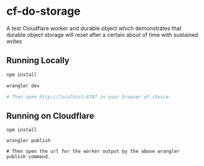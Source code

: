 # cf-do-storage

A test Cloudflare worker and durable object which demonstrates that durable object storage will reset after a certain about of time with sustained writes

## Running Locally
```bash
npm install

wrangler dev

# Then open http://localhost:8787 in your browser of choice.
```

## Running on Cloudflare
```
npm install

wrangler publish

# Then open the url for the worker output by the above wrangler publish command.
```

